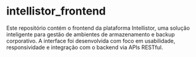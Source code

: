 # intellistor_frontend
Este repositório contém o frontend da plataforma Intellistor, uma solução inteligente para gestão de ambientes de armazenamento e backup corporativo.  A interface foi desenvolvida com foco em usabilidade, responsividade e integração com o backend via APIs RESTful.

